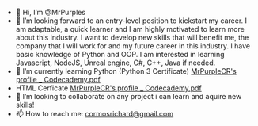- 👋 Hi, I’m @MrPurples
- 👀 I’m looking forward to an entry-level position to kickstart my career. I am adaptable, a quick learner and I am highly motivated to learn more about this industry. I want to      develop new skills that will benefit me, the company that I will work for and my future career in this industry. I have basic knowledge of Python and OOP. I am interested in      learning Javascript, NodeJS, Unreal engine, C#, C++, Java if needed.
- 🌱 I’m currently learning Python (Python 3 Certificate) [MrPurpleCR's profile _ Codecademy.pdf](https://github.com/MrPurples/MrPurples/files/7744000/MrPurpleCR.s.profile._.Codecademy.pdf)
- HTML Cerficate [MrPurpleCR's profile _ Codecademy.pdf](https://github.com/MrPurples/MrPurples/files/7784868/MrPurpleCR.s.profile._.Codecademy.pdf)
- 💞️ I’m looking to collaborate on any project i can learn and aquire new skills!
- 📫 How to reach me: cormosrichard@gmail.com


